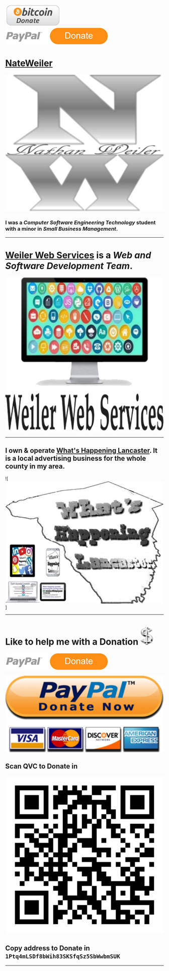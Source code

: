 ![Donate](Images/bitcoindonate.png)
[![Donate](Images/paypal.svg)](https://www.paypal.com/paypalme/NateWeiler)

# [NateWeiler](https://nateweiler.github.io/)

![NateWeiler Logo](Images/NW.png)

### I was a ***Computer Software Engineering Technology*** student with a minor in ***Small Business Management***.
 
---

# [Weiler Web Services](https://github.com/WeilerWebServices) is a ***Web and Software Development Team***.

![Weiler Web Services Logo](Images/WWS.png)

---

## I own & operate [What's Happening Lancaster](https://m.facebook.com/WhatsHappeningLancaster/). It is a local advertising business for the whole county in my area.

![![What's Happening Lancaster Logo](Images/WHL.png)]

---

# Like to help me with a Donation ![](Images/$.png)

[![Donate](Images/paypal.svg)](https://www.paypal.com/paypalme/NateWeiler)

[![PayPal](Images/PayPal_Donate.png)](https://www.paypal.com/paypalme/NateWeiler)

## Scan QVC to Donate in

![Donate in Bitcoin to](Images/Donate-To.png)

## Copy address to Donate in ```1Ptq4mLSDf8bWih83SKSfqSz5SbWwbmSUK```

---
